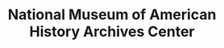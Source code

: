 ---
layout: repo
title: "National Museum of American History Archives Center"
id: 24580
permalink: repos/24580/
---
